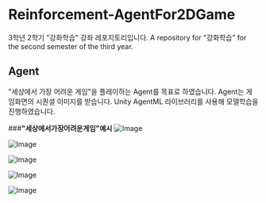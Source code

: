 # Reinforcement-AgentFor2DGame

3학년 2학기 "강화학습" 강좌 레포지토리입니다.
A repository for "강화학습" for the second semester of the third year.

## Agent
"세상에서 가장 어려운 게임"을 플레이하는 Agent를 목표로 하였습니다. 
Agent는 게임화면의 시퀀셜 이미지를 받습니다.
Unity AgentML 라이브러리를 사용해 모델학습을 진행하였습니다.

###**"세상에서가장어려운게임"예시**
![Image](https://github.com/user-attachments/assets/8037a99e-e491-405c-bd2a-8926c51bc08b)

![Image](https://github.com/user-attachments/assets/8c9b5c9d-811f-488f-b628-8e37186b83d7)

![Image](https://github.com/user-attachments/assets/d32f4fcf-8445-438a-a61d-570f12bf8d89)

![Image](https://github.com/user-attachments/assets/6337899b-7339-48f7-b18f-12b7db5adcac)

![Image](https://github.com/user-attachments/assets/d5335e54-7b62-4ff4-aff3-0b6b0436a3eb)
